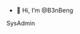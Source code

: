 - 👋 Hi, I’m @B3nBeng

SysAdmin

<!---
B3nBeng/B3nBeng is a ✨ special ✨ repository because its `README.md` (this file) appears on your GitHub profile.
You can click the Preview link to take a look at your changes.
--->
